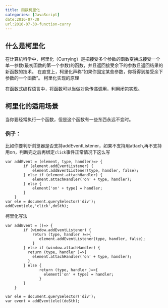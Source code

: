 ```yaml
---
title: 函数柯里化
categories: [JavaScript]
date:2016-07-30
url:2016-07-30-function-curry
---
```


## 什么是柯里化

在计算机科学中，柯里化（Currying）是把接受多个参数的函数变换成接受一个单一参数(最初函数的第一个参数)的函数，并且返回接受余下的参数且返回结果的新函数的技术。 在直觉上，柯里化声称“如果你固定某些参数，你将得到接受余下参数的一个函数”。
柯里化实现的原理

在函数式编程语言中，将函数可以当做对象传递调用，利用闭包实现。

## 柯里化的适用场景

当你要经常执行一个函数，但是这个函数有一些东西永远不变时。

### 例子：

比如你要判断浏览器是否支持addEventListener，如果不支持用attach,再不支持用on，判断完之后再绑定`click`事件正常情况下这么写

```
var addEvent = (element, type, handler)=> {
        if (element.addEventListener) {
            element.addEventListener(type, handler, false);
        } else if (element.attachHandler) {
            element.attachHandler('on' + type, handler);
        } else {
            element['on' + type] = handler;
        }
    }
var ele = document.querySelector('div');
addEvent(ele,'click',doSth);
```
柯里化写法
```
var addEvent = ()=> {
        if (window.addEventListener) {
            return (type, handler )=>{
               element.addEventListener(type, handler, false);  
            }
        } else if (window.attachHandler) {
          return (type, handler )=>{
            element.attachHandler('on' + type, handler);
          }
        } else {
               return (type, handler )=>{
                 element['on' + type] = handler;
               }
        }
    }

var ele = document.querySelector('div');
var event = addEvent(ele)(doSth);
```